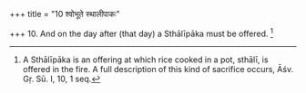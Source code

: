 +++
title = "10 श्वोभूते स्थालीपाकः"

+++
10. And on the day after (that day) a Sthālīpāka must be offered. [^6] 


[^6]:  A Sthālīpāka is an offering at which rice cooked in a pot, sthālī, is offered in the fire. A full description of this kind of sacrifice occurs, Āśv. Gṛ. Sū. I, 10, 1 seq.
